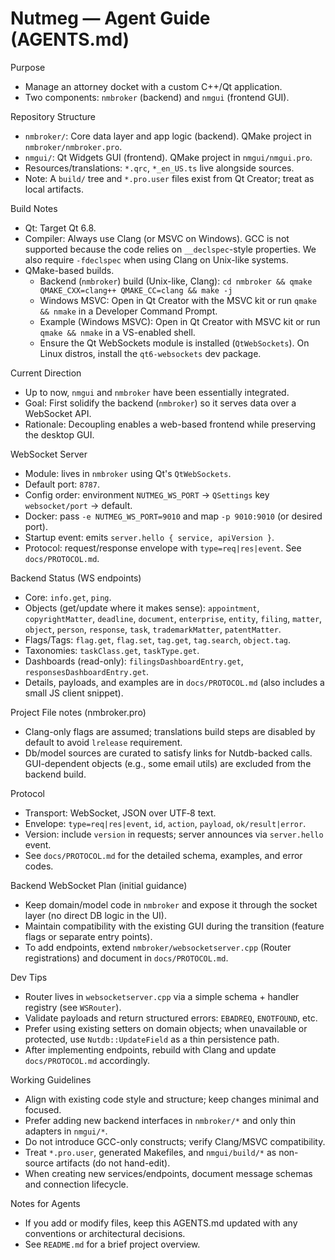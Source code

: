 # Nutmeg — Agent Guide (AGENTS.md)

Purpose
- Manage an attorney docket with a custom C++/Qt application.
- Two components: `nmbroker` (backend) and `nmgui` (frontend GUI).

Repository Structure
- `nmbroker/`: Core data layer and app logic (backend). QMake project in `nmbroker/nmbroker.pro`.
- `nmgui/`: Qt Widgets GUI (frontend). QMake project in `nmgui/nmgui.pro`.
- Resources/translations: `*.qrc`, `*_en_US.ts` live alongside sources.
- Note: A `build/` tree and `*.pro.user` files exist from Qt Creator; treat as local artifacts.

Build Notes
- Qt: Target Qt 6.8.
- Compiler: Always use Clang (or MSVC on Windows). GCC is not supported because the code relies on `__declspec`-style properties. We also require `-fdeclspec` when using Clang on Unix-like systems.
- QMake-based builds.
  - Backend (`nmbroker`) build (Unix-like, Clang): `cd nmbroker && qmake QMAKE_CXX=clang++ QMAKE_CC=clang && make -j`
  - Windows MSVC: Open in Qt Creator with the MSVC kit or run `qmake && nmake` in a Developer Command Prompt.
  - Example (Windows MSVC): Open in Qt Creator with MSVC kit or run `qmake && nmake` in a VS-enabled shell.
  - Ensure the Qt WebSockets module is installed (`QtWebSockets`). On Linux distros, install the `qt6-websockets` dev package.

Current Direction
- Up to now, `nmgui` and `nmbroker` have been essentially integrated.
- Goal: First solidify the backend (`nmbroker`) so it serves data over a WebSocket API.
- Rationale: Decoupling enables a web-based frontend while preserving the desktop GUI.

WebSocket Server
- Module: lives in `nmbroker` using Qt's `QtWebSockets`.
- Default port: `8787`.
- Config order: environment `NUTMEG_WS_PORT` → `QSettings` key `websocket/port` → default.
- Docker: pass `-e NUTMEG_WS_PORT=9010` and map `-p 9010:9010` (or desired port).
- Startup event: emits `server.hello { service, apiVersion }`.
- Protocol: request/response envelope with `type=req|res|event`. See `docs/PROTOCOL.md`.

Backend Status (WS endpoints)
- Core: `info.get`, `ping`.
- Objects (get/update where it makes sense): `appointment`, `copyrightMatter`, `deadline`, `document`, `enterprise`, `entity`, `filing`, `matter`, `object`, `person`, `response`, `task`, `trademarkMatter`, `patentMatter`.
- Flags/Tags: `flag.get`, `flag.set`, `tag.get`, `tag.search`, `object.tag`.
- Taxonomies: `taskClass.get`, `taskType.get`.
- Dashboards (read-only): `filingsDashboardEntry.get`, `responsesDashboardEntry.get`.
- Details, payloads, and examples are in `docs/PROTOCOL.md` (also includes a small JS client snippet).

Project File notes (nmbroker.pro)
- Clang-only flags are assumed; translations build steps are disabled by default to avoid `lrelease` requirement.
- Db/model sources are curated to satisfy links for Nutdb-backed calls. GUI-dependent objects (e.g., some email utils) are excluded from the backend build.

Protocol
- Transport: WebSocket, JSON over UTF‑8 text.
- Envelope: `type=req|res|event`, `id`, `action`, `payload`, `ok/result|error`.
- Version: include `version` in requests; server announces via `server.hello` event.
- See `docs/PROTOCOL.md` for the detailed schema, examples, and error codes.

Backend WebSocket Plan (initial guidance)
- Keep domain/model code in `nmbroker` and expose it through the socket layer (no direct DB logic in the UI).
- Maintain compatibility with the existing GUI during the transition (feature flags or separate entry points).
- To add endpoints, extend `nmbroker/websocketserver.cpp` (Router registrations) and document in `docs/PROTOCOL.md`.

Dev Tips
- Router lives in `websocketserver.cpp` via a simple schema + handler registry (see `WSRouter`).
- Validate payloads and return structured errors: `EBADREQ`, `ENOTFOUND`, etc.
- Prefer using existing setters on domain objects; when unavailable or protected, use `Nutdb::UpdateField` as a thin persistence path.
- After implementing endpoints, rebuild with Clang and update `docs/PROTOCOL.md` accordingly.

Working Guidelines
- Align with existing code style and structure; keep changes minimal and focused.
- Prefer adding new backend interfaces in `nmbroker/*` and only thin adapters in `nmgui/*`.
- Do not introduce GCC-only constructs; verify Clang/MSVC compatibility.
- Treat `*.pro.user`, generated Makefiles, and `nmgui/build/*` as non-source artifacts (do not hand-edit).
- When creating new services/endpoints, document message schemas and connection lifecycle.

Notes for Agents
- If you add or modify files, keep this AGENTS.md updated with any conventions or architectural decisions.
- See `README.md` for a brief project overview.
